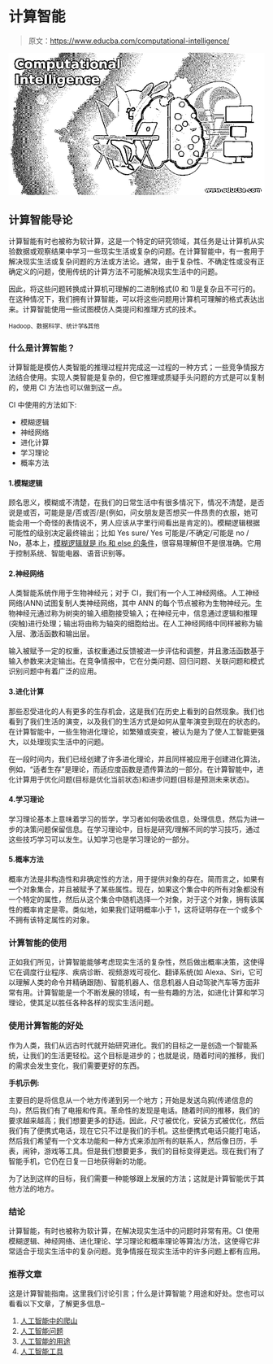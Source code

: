 # 计算智能

> 原文：<https://www.educba.com/computational-intelligence/>

![Computational Intelligence](img/ddab9c951d322f13dc755daf1c48adb5.png)



## 计算智能导论

计算智能有时也被称为软计算，这是一个特定的研究领域，其任务是让计算机从实验数据或观察结果中学习一些现实生活或复杂的问题。在计算智能中，有一套用于解决现实生活或复杂问题的方法或方法论。通常，由于复杂性、不确定性或没有正确定义的问题，使用传统的计算方法不可能解决现实生活中的问题。

因此，将这些问题转换成计算机可理解的二进制格式(0 和 1)是复杂且不可行的。在这种情况下，我们拥有计算智能，可以将这些问题用计算机可理解的格式表达出来。计算智能使用一些试图模仿人类提问和推理方式的技术。

<small>Hadoop、数据科学、统计学&其他</small>

### 什么是计算智能？

计算智能是模仿人类智能的推理过程并完成这一过程的一种方式；一些竞争情报方法结合使用。实现人类智能是复杂的，但它推理或质疑手头问题的方式是可以复制的，使用 CI 方法也可以做到这一点。

CI 中使用的方法如下:

*   模糊逻辑
*   神经网络
*   进化计算
*   学习理论
*   概率方法

#### 1.模糊逻辑

顾名思义，模糊或不清楚，在我们的日常生活中有很多情况下，情况不清楚，是否说是或否，可能是是/否或否/是(例如，问女朋友是否想买一件昂贵的衣服，她可能会用一个奇怪的表情说不，男人应该从字里行间看出是肯定的)。模糊逻辑根据可能性的级别决定最终输出；比如 Yes sure/ Yes 可能是/不确定/可能是 no / No，基本上，[模糊逻辑就是 ifs 和 else 的条件](https://www.educba.com/what-is-fuzzy-logic/)，很容易理解但不是很准确。它用于控制系统、智能电器、语音识别等。

#### 2.神经网络

人类智能系统作用于生物神经元；对于 CI，我们有一个人工神经网络。人工神经网络(ANN)试图复制人类神经网络，其中 ANN 的每个节点被称为生物神经元。生物神经元通过称为树突的输入细胞接受输入；在神经元中，信息通过逻辑和推理(突触)进行处理；输出将由称为轴突的细胞给出。在人工神经网络中同样被称为输入层、激活函数和输出层。

输入被赋予一定的权重，该权重通过反馈被进一步评估和调整，并且激活函数基于输入参数来决定输出。在竞争情报中，它在分类问题、回归问题、关联问题和模式识别问题中有着广泛的应用。

#### 3.进化计算

那些忍受进化的人有更多的生存机会，这是我们在历史上看到的自然现象。我们也看到了我们生活的演变，以及我们的生活方式是如何从童年演变到现在的状态的。在计算智能中，一些生物进化理论，如繁殖或突变，被认为是为了使人工智能更强大，以处理现实生活中的问题。

在一段时间内，我们已经创建了许多进化理论，并且同样被应用于创建进化算法，例如，“适者生存”是理论，而适应度函数是遗传算法的一部分。在计算智能中，进化计算用于优化问题(目标是优化当前状态)和进步问题(目标是预测未来状态)。

#### 4.学习理论

学习理论基本上意味着学习的哲学，学习者如何吸收信息，处理信息，然后为进一步的决策问题保留信息。在学习理论中，目标是研究/理解不同的学习技巧，通过这些技巧学习可以发生。认知学习也是学习理论的一部分。

#### 5.概率方法

概率方法是非构造性和非确定性的方法，用于提供对象的存在。简而言之，如果有一个对象集合，并且被赋予了某些属性。现在，如果这个集合中的所有对象都没有一个特定的属性，然后从这个集合中随机选择一个对象，对于这个对象，拥有该属性的概率肯定是零。类似地，如果我们证明概率小于 1，这将证明存在一个或多个不拥有该特定属性的对象。

### 计算智能的使用

正如我们所见，计算智能能够考虑现实生活的复杂性，然后做出概率决策，这使得它在调度行业程序、疾病诊断、视频游戏可视化、翻译系统(如 Alexa、Siri，它可以理解人类的命令并精确跟随)、智能机器人、信息机器人自动驾驶汽车等方面非常有用。计算智能是一个不断发展的领域，有一些有趣的方法，如进化计算和学习理论，使其足以胜任各种各样的现实生活问题。

### 使用计算智能的好处

作为人类，我们从远古时代就开始研究进化。我们的目标之一是创造一个智能系统，让我们的生活更轻松。这个目标是进步的；也就是说，随着时间的推移，我们的需求会发生变化，我们需要更好的东西。

**手机示例:**

主要目的是将信息从一个地方传递到另一个地方；开始是发送乌鸦(传递信息的鸟)，然后我们有了电报和传真。革命性的发现是电话。随着时间的推移，我们的要求越来越高；我们想要更多的舒适。因此，尺寸被优化，安装方式被优化，然后我们有了便携式电话，现在它只不过是我们的手机。这些便携式电话只能打电话，然后我们希望有一个文本功能和一种方式来添加所有的联系人，然后像日历，手表，闹钟，游戏等工具。但是我们想要更多，我们的目标变得更远。现在我们有了智能手机，它仍在日复一日地获得新的功能。

为了达到这样的目标，我们需要一种能够跟上发展的方法；这就是计算智能优于其他方法的地方。

### 结论

计算智能，有时也被称为软计算，在解决现实生活中的问题时非常有用。CI 使用模糊逻辑、神经网络、进化理论、学习理论和概率理论等算法/方法，这使得它非常适合于现实生活中的复杂问题。竞争情报在现实生活中的许多问题上都有应用。

### 推荐文章

这是计算智能指南。这里我们讨论引言；什么是计算智能？用途和好处。您也可以看看以下文章，了解更多信息–

1.  [人工智能中的爬山](https://www.educba.com/hill-climbing-in-artificial-intelligence/)
2.  [人工智能问题](https://www.educba.com/artificial-intelligence-problems/)
3.  [人工智能的用途](https://www.educba.com/uses-of-artificial-intelligence/)
4.  [人工智能工具](https://www.educba.com/artificial-intelligence-tools/)





